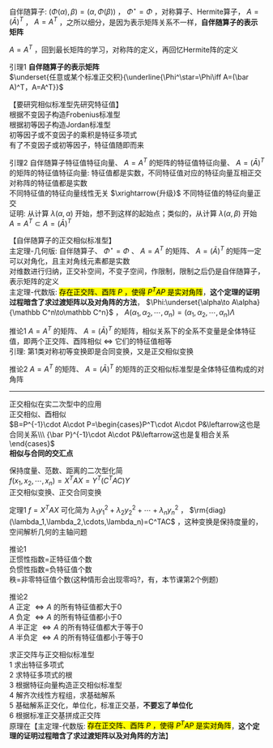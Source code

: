 自伴随算子:  $(\Phi(\alpha),\beta)=(\alpha,\Phi(\beta))$ ， $\Phi^\star=\Phi$ ，对称算子、Hermite算子， $A=(\bar A)^T$ ， $A=A^T$ ，之所以细分，是因为表示矩阵关系不一样，**自伴随算子的表示矩阵**  
  
 $A=A^T$ ，回到最长矩阵的学习，对称阵的定义，再回忆Hermite阵的定义  
  
引理1 **自伴随算子的表示矩阵**  
 $\underset{任意或某个标准正交积}{\underline{\Phi^\star=\Phi\iff A=(\bar A)^T，A=A^T}}$  
  
【要研究相似标准型先研究特征值】  
根据不变因子构造Frobenius标准型  
根据初等因子构造Jordan标准型  
初等因子或不变因子的乘积是特征多项式  
有了不变因子或初等因子，特征值随即而来  
  
引理2 自伴随算子特征值特征向量、 $A=A^T$ 的矩阵的特征值特征向量、 $A=(\bar A)^T$ 的矩阵的特征值特征向量: 特征值都是实数，不同特征值对应的特征向量互相正交  
对称阵的特征值都是实数  
不同特征值的特征向量线性无关 $\xrightarrow{升级}$ 不同特征值的特征向量正交  
证明: 从计算 $\lambda(\alpha,\alpha)$ 开始，想不到这样的起始点；类似的，从计算 $\lambda(\alpha,\beta)$ 开始  
 $A=A^T\subset A=(\bar A)^T$  
  
【自伴随算子的正交相似标准型】  
主定理-几何版: 自伴随算子、 $\Phi^\star=\Phi$ 、 $A=A^T$ 的矩阵、 $A=(\bar A)^T$ 的矩阵一定可以对角化，且主对角线元素都是实数  
对维数进行归纳，正交补空间，不变子空间，作限制，限制之后仍是自伴随算子，表示矩阵的定义  
主定理-代数版: <mark>存在正交阵、酉阵 $P$ ，使得 $P^TAP$ 是实对角阵</mark>，**这个定理的证明过程暗含了求过渡矩阵以及对角阵的方法**， $\Phi:\underset{\alpha\to A\alpha}{\mathbb C^n\to\mathbb C^n}$ ， $A(\alpha_1,\alpha_2,\cdots,\alpha_n)=(\alpha_1,\alpha_2,\cdots,\alpha_n)\Lambda$  
  
推论1  $A=A^T$ 的矩阵、 $A=(\bar A)^T$ 的矩阵，相似关系下的全系不变量是全体特征值，即两个正交阵、酉阵相似 $\iff$ 它们的特征值相等  
引理: 第1类对称初等变换即是合同变换，又是正交相似变换  
  
推论2  $A=A^T$ 的矩阵、 $A=(\bar A)^T$ 的矩阵的正交相似标准型是全体特征值构成的对角阵  
  
---  
  
正交相似在实二次型中的应用  
正交相似、酉相似  
 $B=P^{-1}\cdot A\cdot P=\begin{cases}P^T\cdot A\cdot P&\leftarrow这也是合同关系\\\ {\bar P}^{-1}\cdot A\cdot P&\leftarrow这也是复相合关系\end{cases}$  
**相似与合同的交汇点**  
  
保持度量、范数、距离的二次型化简  
 $f(x_1,x_2,\cdots,x_n)=X^TAX=Y^T(C^TAC)Y$  
正交相似变换、正交合同变换  
  
定理1  $f=X^TAX$ 可化简为 $\lambda_1y_1^2+\lambda_2y_2^2+\cdots+\lambda_ny_n^2$ ， $\rm{diag}(\lambda_1,\lambda_2,\cdots,\lambda_n)=C^TAC$ ，这种变换是保持度量的，空间解析几何的主轴问题  
  
推论1  
正惯性指数=正特征值个数  
负惯性指数=负特征值个数  
秩=非零特征值个数(这种情形会出现零吗?，有，本节课第2个例题)  
  
推论2  
 $A$ 正定 $\iff A$ 的所有特征值都大于0  
 $A$ 负定 $\iff A$ 的所有特征值都小于0  
 $A$ 半正定 $\iff A$ 的所有特征值都大于等于0  
 $A$ 半负定 $\iff A$ 的所有特征值都小于等于0  
  
求正交阵与正交相似标准型  
1 求出特征多项式  
2 求特征多项式的根  
3 根据特征向量构造正交相似标准型  
4 解齐次线性方程组，求基础解系  
5 基础解系正交化，单位化，标准正交基，**不要忘了单位化**  
6 根据标准正交基拼成正交阵  
原理在【主定理-代数版: <mark>存在正交阵、酉阵 $P$ ，使得 $P^TAP$ 是实对角阵</mark>，**这个定理的证明过程暗含了求过渡矩阵以及对角阵的方法**】  
